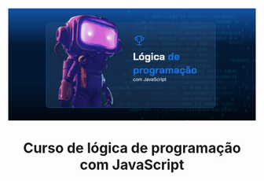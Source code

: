<h1 align="center"><img align="center" src="./github_assets/img/Result.png" alt="Result"></img></h1>

<h1 align="center"> Curso de lógica de programação com JavaScript </h1>